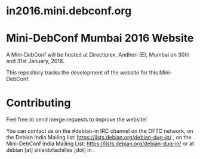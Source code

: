 in2016.mini.debconf.org
=======================

Mini-DebConf Mumbai 2016 Website
================================

A Mini-DebConf will be hosted at Directiplex, Andheri (E), Mumbai on 30th and 31st January, 2016.

This repository tracks the development of the website for this Mini-DebConf.

Contributing
============

Feel free to send merge requests to improve the website!

You can contact us on the #debian-in IRC channel on the OFTC network, on the Debian India Mailing list: https://lists.debian.org/debian-dug-in/ , on the Mini-DebConf India Mailing List: https://lists.debian.org/debian-dug-in/ or at debian [at] shieldofachilles [dot] in .
